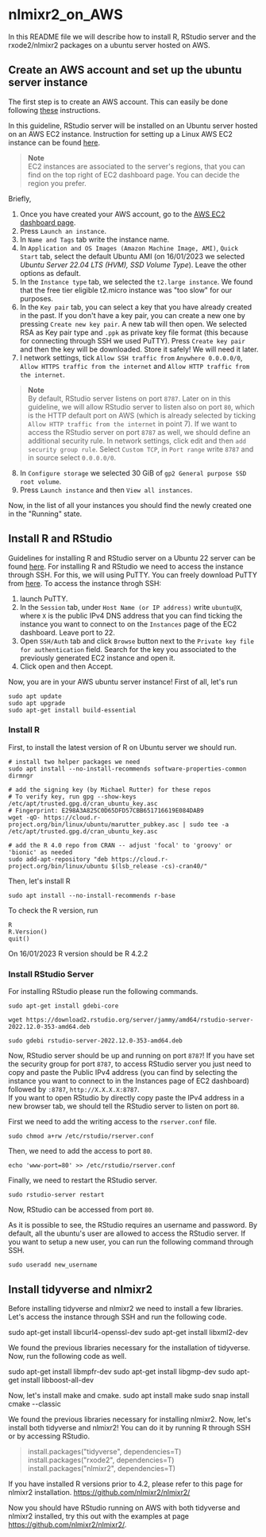 # nlmixr2_on_AWS
In this README file we will describe how to install R, RStudio server and the rxode2/nlmixr2 packages on a ubuntu server hosted on AWS.

## Create an AWS account and set up the ubuntu server instance

The first step is to create an AWS account. This can easily be done following [these](https://aws.amazon.com/premiumsupport/knowledge-center/create-and-activate-aws-account/?nc1=h_ls) instructions.

In this guideline, RStudio server will be installed on an Ubuntu server hosted on an AWS EC2 instance. Instruction for setting up a Linux AWS EC2 instance can be found [here](https://docs.aws.amazon.com/AWSEC2/latest/UserGuide/EC2_GetStarted.html).

>**Note**  
> EC2 instances are associated to the server's regions, that you can find on the top right of EC2 dashboard page. You can decide the region you prefer.

Briefly, 
1. Once you have created your AWS account, go to the [AWS EC2 dashboard page](https://console.aws.amazon.com/ec2/).
2. Press `Launch an instance`.
3. In `Name and Tags` tab write the instance name.
4. In `Application and OS Images (Amazon Machine Image, AMI)`, `Quick Start` tab, select the default Ubuntu AMI (on 16/01/2023 we selected *Ubuntu Server 22.04 LTS (HVM), SSD Volume Type*). Leave the other options as default.
5. In the `Instance type` tab, we selected the `t2.large instance`. We found that the free tier eligible t2.micro instance was "too slow" for our purposes.
6. In the `Key pair` tab, you can select a key that you have already created in the past. If you don't have a key pair, you can create a new one by pressing `Create new key pair`. A new tab will then open. We selected RSA as Key pair type and `.ppk` as private key file format (this because for connecting through SSH we used PuTTY). Press `Create key pair` and then the key will be downloaded. Store it safely! We will need it later.
7. I network settings, tick `Allow SSH traffic from` `Anywhere 0.0.0.0/0`, `Allow HTTPS traffic from the internet` and `Allow HTTP traffic from the internet`.
  >**Note**  
  By default, RStudio server listens on port `8787`. Later on in this guideline, we will allow RStudio server to listen also on port `80`, which is the HTTP default port on AWS (which is already selected by ticking `Allow HTTP traffic from the internet` in point 7). If we want to access the RStudio server on port `8787` as well, we should define an additional security rule. In network settings, click edit and then `add security group rule`. Select `Custom TCP`, in `Port range` write `8787` and in source select `0.0.0.0/0`.
8. In `Configure storage` we selected 30 GiB of `gp2 General purpose SSD root volume`.
9. Press `Launch instance` and then `View all instances`.

Now, in the list of all your instances you should find the newly created one in the "Running" state.


## Install R and RStudio

Guidelines for installing R and RStudio server on a Ubuntu 22 server can be found [here](https://posit.co/download/rstudio-server/).
For installing R and RStudio we need to access the instance through SSH. For this, we will using PuTTY. You can freely download PuTTY from [here](https://www.putty.org/).
To access the instance throgh SSH:

1. launch PuTTY.
2. In the `Session` tab, under `Host Name (or IP address)` write `ubuntu@X`, where `X` is the public IPv4 DNS address that you can find ticking the instance you want to connect to on the `Instances` page of the EC2 dashboard. Leave port to 22.
3. Open `SSH/Auth` tab and click `Browse` button next to the `Private key file for authentication` field. Search for the key you associated to the previously generated EC2 instance and open it.
4. Click open and then Accept.

Now, you are in your AWS ubuntu server instance!
First of all, let's run

```
sudo apt update
sudo apt upgrade
sudo apt-get install build-essential
```


### Install R 

First, to install the latest version of R on Ubuntu server we should run.

```
# install two helper packages we need
sudo apt install --no-install-recommends software-properties-common dirmngr
```
```
# add the signing key (by Michael Rutter) for these repos
# To verify key, run gpg --show-keys /etc/apt/trusted.gpg.d/cran_ubuntu_key.asc 
# Fingerprint: E298A3A825C0D65DFD57CBB651716619E084DAB9
wget -qO- https://cloud.r-project.org/bin/linux/ubuntu/marutter_pubkey.asc | sudo tee -a /etc/apt/trusted.gpg.d/cran_ubuntu_key.asc
```
```
# add the R 4.0 repo from CRAN -- adjust 'focal' to 'groovy' or 'bionic' as needed
sudo add-apt-repository "deb https://cloud.r-project.org/bin/linux/ubuntu $(lsb_release -cs)-cran40/"
```

Then, let's install R
```
sudo apt install --no-install-recommends r-base
```

To check the R version, run

```
R
R.Version()
quit()
```

On 16/01/2023 R version should be R 4.2.2

### Install RStudio Server

For installing RStudio please run the following commands.

```
sudo apt-get install gdebi-core
```
```
wget https://download2.rstudio.org/server/jammy/amd64/rstudio-server-2022.12.0-353-amd64.deb
```
```
sudo gdebi rstudio-server-2022.12.0-353-amd64.deb
```

Now, RStudio server should be up and running on port `8787`! If you have set the security group for port `8787`, to access RStudio server you just need to copy and paste the Public IPv4 address (you can find by selecting the instance you want to connect to in the Instances page of EC2 dashboard) followed by `:8787`, `http://X.X.X.X:8787`.  
If you want to open RStudio by directly copy paste the IPv4 address in a new browser tab, we should tell the RStudio server to listen on port `80`.

First we need to add the writing access to the `rserver.conf` file.
```
sudo chmod a+rw /etc/rstudio/rserver.conf
```
Then, we need to add the access to port `80`.
```
echo 'www-port=80' >> /etc/rstudio/rserver.conf
```
Finally, we need to restart the RStudio server.
```
sudo rstudio-server restart
```
Now, RStudio can be accessed from port `80`.

As it is possible to see, the RStudio requires an username and password. By default, all the ubuntu's user are allowed to access the RStudio server.
If you want to setup a new user, you can run the following command through SSH.

```
sudo useradd new_username
```

## Install tidyverse and nlmixr2

Before installing tidyverse and nlmixr2 we need to install a few libraries.
Let's access the instance through SSH and run the following code.

sudo apt-get install libcurl4-openssl-dev
sudo apt-get install libxml2-dev

We found the previous libraries necessary for the installation of tidyverse.
Now, run the following code as well.

sudo apt-get install libmpfr-dev
sudo apt-get install libgmp-dev
sudo apt-get install libboost-all-dev

Now, let's install make and cmake.
sudo apt install make
sudo snap install cmake --classic

We found the previous libraries necessary for installing nlmixr2.
Now, let's install both tidyverse and nlmixr2! You can do it by running R through SSH or by accessing RStudio.

> install.packages("tidyverse", dependencies=T)
> install.packages("rxode2", dependencies=T)
> install.packages("nlmixr2", dependencies=T)

If you have installed R versions prior to 4.2, please refer to this page for nlmixr2 installation. https://github.com/nlmixr2/nlmixr2/

Now you should have RStudio running on AWS with both tidyverse and nlmixr2 installed, try this out with the examples at page https://github.com/nlmixr2/nlmixr2/.









